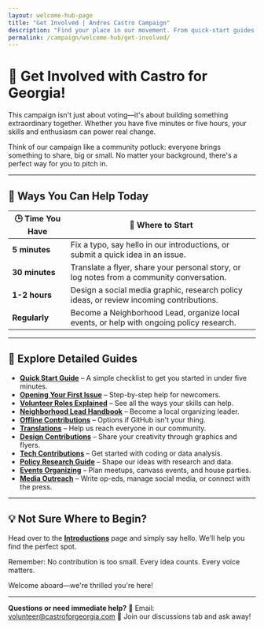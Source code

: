 ```yaml
---
layout: welcome-hub-page
title: "Get Involved | Andres Castro Campaign"
description: "Find your place in our movement. From quick-start guides to neighborhood leadership, discover how to contribute your skills to building progressive change."
permalink: /campaign/welcome-hub/get-involved/
---
```


# 🤝 **Get Involved with Castro for Georgia!**

This campaign isn't just about voting—it's about building something extraordinary together. Whether you have five minutes or five hours, your skills and enthusiasm can power real change.

Think of our campaign like a community potluck: everyone brings something to share, big or small. No matter your background, there's a perfect way for you to pitch in.

---

## 📌 **Ways You Can Help Today**

| 🕒 Time You Have | 🎯 Where to Start                                                                         |
| ---------------- | ----------------------------------------------------------------------------------------- |
| **5 minutes**    | Fix a typo, say hello in our introductions, or submit a quick idea in an issue.           |
| **30 minutes**   | Translate a flyer, share your personal story, or log notes from a community conversation. |
| **1-2 hours**    | Design a social media graphic, research policy ideas, or review incoming contributions.   |
| **Regularly**    | Become a Neighborhood Lead, organize local events, or help with ongoing policy research.  |

---

## 📖 **Explore Detailed Guides**

* **[Quick Start Guide](quick-start-guide.md)** – A simple checklist to get you started in under five minutes.
* **[Opening Your First Issue](first-issue-walkthrough.md)** – Step-by-step help for newcomers.
* **[Volunteer Roles Explained](volunteer-roles.md)** – See all the ways your skills can help.
* **[Neighborhood Lead Handbook](neighborhood-lead-handbook.md)** – Become a local organizing leader.
* **[Offline Contributions](offline-contributions.md)** – Options if GitHub isn't your thing.
* **[Translations](translations.md)** – Help us reach everyone in our community.
* **[Design Contributions](design-contributions.md)** – Share your creativity through graphics and flyers.
* **[Tech Contributions](tech-contributions.md)** – Get started with coding or data analysis.
* **[Policy Research Guide](policy-research-guide.md)** – Shape our ideas with research and data.
* **[Events Organizing](events-organizing.md)** – Plan meetups, canvass events, and house parties.
* **[Media Outreach](media-outreach.md)** – Write op-eds, manage social media, or connect with the press.

---

## 💡 **Not Sure Where to Begin?**

Head over to the **[Introductions](../introductions/README.md)** page and simply say hello. We'll help you find the perfect spot.

Remember: No contribution is too small. Every idea counts. Every voice matters.

Welcome aboard—we're thrilled you're here!

---

**Questions or need immediate help?**
📧 Email: [volunteer@castroforgeorgia.com](mailto:volunteer@castroforgeorgia.com)
💬 Join our discussions tab and ask away!
